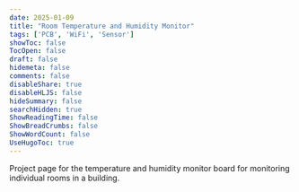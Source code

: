 ```yaml
---
date: 2025-01-09
title: "Room Temperature and Humidity Monitor"
tags: ['PCB', 'WiFi', 'Sensor']
showToc: false
TocOpen: false
draft: false
hidemeta: false
comments: false
disableShare: true
disableHLJS: false
hideSummary: false
searchHidden: true
ShowReadingTime: false
ShowBreadCrumbs: false
ShowWordCount: false
UseHugoToc: true
---
```


Project page for the temperature and humidity monitor board for monitoring individual rooms in a building.

